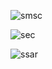 ![smsc](https://github.com/user-attachments/assets/918ace07-be4b-48ad-ba2c-a3dcab3eb540)

![sec](https://github.com/user-attachments/assets/842d5dc8-c3d6-4cdc-a461-1bb56c41573e)

![ssar](https://github.com/user-attachments/assets/a6070f89-3c7c-4012-8df1-b0533a1fa77d)



